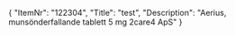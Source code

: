 {
  "ItemNr": "122304",
  "Title": "test",
  "Description": "Aerius, munsönderfallande tablett 5 mg 2care4 ApS"
}